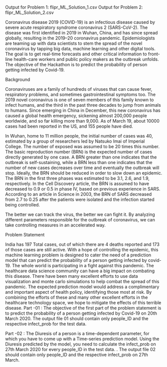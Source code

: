 Output for Problem 1: flipr_ML_Solution_1.csv
Output for Problem 2: flipr_ML_Solution_2.csv



Coronavirus disease 2019 (COVID-19) is an infectious disease caused by severe acute
respiratory syndrome coronavirus 2 (SARS-CoV-2). The disease was first identified in
2019 in Wuhan, China, and has since spread globally, resulting in the 2019–20
coronavirus pandemic. Epidemiologists are teaming up with data scientists to stem the
spread of the novel coronavirus by tapping big data, machine learning and other digital
tools. The goal is to get real-time forecasts and other critical information to front-line
health-care workers and public policy makers as the outbreak unfolds. The objective of
the Hackathon is to predict the probability of person getting infected by Covid-19.

Background

Coronaviruses are a family of hundreds of viruses that can cause fever, respiratory
problems, and sometimes gastrointestinal symptoms too. The 2019 novel
coronavirus is one of seven members of this family known to infect humans, and
the third in the past three decades to jump from animals to humans. Since emerging
in China in December, this new coronavirus has caused a global health emergency,
sickening almost 200,000 people worldwide, and so far killing more than 9,000. As
of March 19, about 10000 cases had been reported in the US, and 155 people have
died.

In Wuhan, home to 11 million people, the initial number of cases was 40,
estimated by a group of researchers led by Natsuko Imai of Imperial College. The
number of exposed was assumed to be 20 times this number. The basic
reproduction number (BRN) is the expected number of cases directly generated
by one case. A BRN greater than one indicates that the outbreak is self-sustaining,
while a BRN less than one indicates that the number of new cases decreases over
time and eventually the outbreak will stop. Ideally, the BRN should be reduced in
order to slow down an epidemic. The BRN in the first three phases was estimated
to be 3.1, 2.6, and 1.9, respectively. In the Cell Discovery article, the BRN is
assumed to have decreased to 0.9 or 0.5 in phase IV, based on previous
experience in SARS. According to an article in Science in 2003, the BRN of SARS
decreased from 2.7 to 0.25 after the patients were isolated and the infection
started being controlled.

The better we can track the virus, the better we can fight it. By analyzing
different parameters responsible for the outbreak of coronavirus, we can take
controlling measures in an accelerated way.

Problem Statement

India has 197 Total cases, out of which there are 4 deaths reported and 173 of
those cases are still active. With a hope of controlling the epidemic, this
machine learning problem is designed to cater the need of a prediction model
that can predict the probability of a person getting infected by covid-19.
The whole world is participating in a fight against this pandemic. The
healthcare data science community can have a big impact on combating this
disease. There have been many excellent efforts to use data
visualization and monte carlo simulations to help combat the spread of this
pandemic. The expected prediction model would address a complimentary
and important aspect of health policy, identifying those most at risk. By
combining the efforts of these and many other excellent efforts in the
healthcare technology space, we hope to mitigate the effects of this terrible
disease.
Part -01 :
The objective of the first part of the problem statement is to predict the
probability of a person getting infected by Covid-19 on 20th March 2020. The
output file 01 should contain only people_ID and the respective infect_prob
for the test data.

Part -02 :
The Diuresis of a person is a time-dependent parameter, for which you have to
come up with a Time-series prediction model. Using the Diuresis predicted by
the model, you need to calculate the infect_prob on 27th March 2020 for every
people_ID in the test data. . The output file 02 should contain only people_ID
and the respective infect_prob on 27th March.
